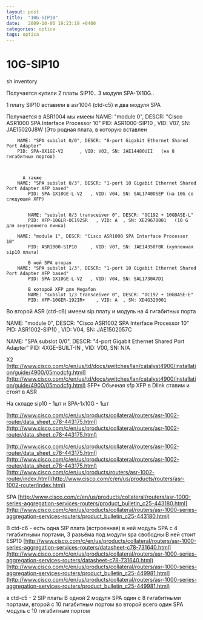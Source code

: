 ```yaml
---
layout: post
title:  "10G-SIP10"
date:   2009-10-06 19:23:19 +0400
categories: optica
tags: optica
---
```


# 10G-SIP10

sh inventory



Получается купили
2 платы SIP10..
3 модуля SPA-1X10G..

1 плату SIP10 вставили в asr1004 (ctd-c5) и два модуля SPA

Получается в ASR1004 мы имеем
        NAME: "module 0", DESCR: "Cisco ASR1000 SPA Interface Processor 10"
        PID: ASR1000-SIP10     , VID: V07, SN: JAE15020J8W (Это родная плата, в которую вставлен
       
        NAME: "SPA subslot 0/0", DESCR: "8-port Gigabit Ethernet Shared Port Adapter"
        PID: SPA-8X1GE-V2      , VID: V02, SN: JAE14480UII   (на 8 гигабитных портов)
   


          А также 
        NAME: "SPA subslot 0/3", DESCR: "1-port 10 Gigabit Ethernet Shared Port Adapter XFP based"
            PID: SPA-1X10GE-L-V2   , VID: V04, SN: SAL1740DSEP (на 10G со следующей XFP)
 

            NAME: "subslot 0/3 transceiver 0", DESCR: "OC192 + 10GBASE-L"
            PID: XFP-10GLR-OC192SR   , VID: A  , SN: XE29670001   (10 G для внутреннего линка)

        NAME: "module 1", DESCR: "Cisco ASR1000 SPA Interface Processor 10"
            PID: ASR1000-SIP10     , VID: V07, SN: JAE14350FBK (купленная sip10 плата)
       
            В ней SPA вторая
        NAME: "SPA subslot 1/3", DESCR: "1-port 10 Gigabit Ethernet Shared Port Adapter XFP based"
            PID: SPA-1X10GE-L-V2   , VID: V04, SN: SAL1730A7D1

            В которой XFP для Megafon
            NAME: "subslot 1/3 transceiver 0", DESCR: "OC192 + 10GBASE-E"
            PID: XFP-10GER-192IR+    , VID: A  , SN: XD4G320001 



Во второй ASR (ctd-c6) имеем sip плату и модуль на 4 гигабитных порта

NAME: "module 0", DESCR: "Cisco ASR1002 SPA Interface Processor 10"
PID: ASR1002-SIP10     , VID: V04, SN: JAE1502057C

NAME: "SPA subslot 0/0", DESCR: "4-port Gigabit Ethernet Shared Port Adapter"
PID: 4XGE-BUILT-IN     , VID: V00, SN: N/A    
                      









X2			[http://www.cisco.com/c/en/us/td/docs/switches/lan/catalyst4900/installation/guide/4900/05modcfg.html](http://www.cisco.com/c/en/us/td/docs/switches/lan/catalyst4900/installation/guide/4900/05modcfg.html)
SFP+			Обычная sfp
XFP			в Dlink ставим и стоят в ASR


На складе sip10 - 1шт
и SPA-1x10G - 1шт


[http://www.cisco.com/c/en/us/products/collateral/routers/asr-1002-router/data_sheet_c78-443175.html](http://www.cisco.com/c/en/us/products/collateral/routers/asr-1002-router/data_sheet_c78-443175.html)


[http://www.cisco.com/c/en/us/products/collateral/routers/asr-1002-router/data_sheet_c78-443175.html](http://www.cisco.com/c/en/us/products/collateral/routers/asr-1002-router/data_sheet_c78-443175.html)
[http://www.cisco.com/c/en/us/products/routers/asr-1002-router/index.html](http://www.cisco.com/c/en/us/products/routers/asr-1002-router/index.html)

SPA
[http://www.cisco.com/c/en/us/products/collateral/routers/asr-1000-series-aggregation-services-routers/product_bulletin_c25-443180.html](http://www.cisco.com/c/en/us/products/collateral/routers/asr-1000-series-aggregation-services-routers/product_bulletin_c25-443180.html)


В ctd-c6 - есть одна SIP плата (встроенная)
в ней модуль SPA c 4 гигабитными портами, 3 разъёма под модули spa свободны
В ней стоит ESP10
[http://www.cisco.com/c/en/us/products/collateral/routers/asr-1000-series-aggregation-services-routers/datasheet-c78-731640.html](http://www.cisco.com/c/en/us/products/collateral/routers/asr-1000-series-aggregation-services-routers/datasheet-c78-731640.html)
[http://www.cisco.com/c/en/us/products/collateral/routers/asr-1000-series-aggregation-services-routers/product_bulletin_c25-449981.html](http://www.cisco.com/c/en/us/products/collateral/routers/asr-1000-series-aggregation-services-routers/product_bulletin_c25-449981.html)

в ctd-c5 - 2 SIP платы
В одной 2 модуля SPA один с 8 гигабитными портами, второй с 10 гигабитным портом
во второй всего один SPA модуль с 10 гигабитным портом